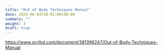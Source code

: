 ```yaml
---
title: "Out of Body Techniques Manual"
date: 2025-06-03T20:02:00+08:00
summary: ""
weight: 3
draft: true
---
```


https://www.scribd.com/document/381396247/Out-of-Body-Techniques-Manual